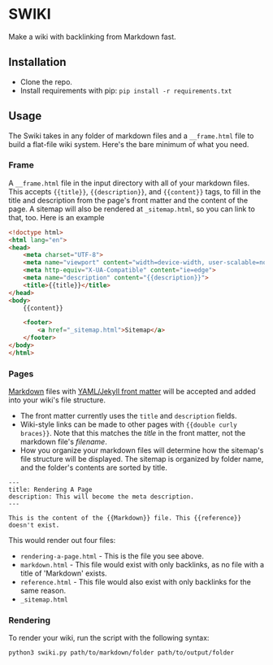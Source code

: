 # SWIKI

Make a wiki with backlinking from Markdown fast.

## Installation

* Clone the repo.
* Install requirements with pip: `pip install -r requirements.txt`

## Usage

The Swiki takes in any folder of markdown files and a `__frame.html` file to build a flat-file wiki system. Here's the bare minimum of what you need.

### Frame

A `__frame.html` file in the input directory with all of your markdown files. This accepts `{{title}}`, `{{description}}`, and `{{content}}` tags, to fill in the title and description from the page's front matter and the content of the page. A sitemap will also be rendered at `_sitemap.html`, so you can link to that, too. Here is an example 

```html
<!doctype html>
<html lang="en">
<head>
    <meta charset="UTF-8">
    <meta name="viewport" content="width=device-width, user-scalable=no, initial-scale=1.0, maximum-scale=1.0, minimum-scale=1.0">
    <meta http-equiv="X-UA-Compatible" content="ie=edge">
    <meta name="description" content="{{description}}">
    <title>{{title}}</title>
</head>
<body>
    {{content}}

    <footer>
        <a href="_sitemap.html">Sitemap</a>
    </footer>
</body>
</html>
```

### Pages

[Markdown](https://spec.commonmark.org/0.29/) files with [YAML/Jekyll front matter](https://jekyllrb.com/docs/front-matter/) will be accepted and added into your wiki's file structure. 

* The front matter currently uses the `title` and `description` fields.
* Wiki-style links can be made to other pages with `{{double curly braces}}`. Note that this matches the *title* in the front matter, not the markdown file's *filename*.
* How you organize your markdown files will determine how the sitemap's file structure will be displayed. The sitemap is organized by folder name, and the folder's contents are sorted by title.

```
---
title: Rendering A Page
description: This will become the meta description.
---

This is the content of the {{Markdown}} file. This {{reference}} doesn't exist.
```

This would render out four files:

* `rendering-a-page.html` - This is the file you see above.
* `markdown.html` - This file would exist with only backlinks, as no file with a title of 'Markdown' exists.
* `reference.html` - This file would also exist with only backlinks for the same reason.
* `_sitemap.html`

### Rendering

To render your wiki, run the script with the following syntax:

```bash
python3 swiki.py path/to/markdown/folder path/to/output/folder
```
